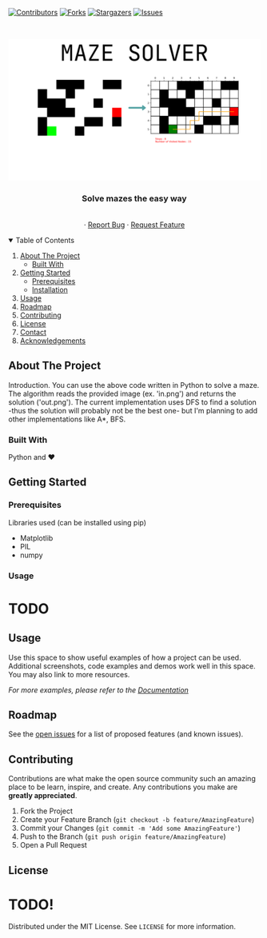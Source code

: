 <!--![Logo](images/logo.png)-->

<!--
*** Thanks for checking out the Best-README-Template. If you have a suggestion
*** that would make this better, please fork the repo and create a pull request
*** or simply open an issue with the tag "enhancement".
*** Thanks again! Now go create something AMAZING! :D
-->



<!-- PROJECT SHIELDS -->
<!--
*** I'm using markdown "reference style" links for readability.
*** Reference links are enclosed in brackets [ ] instead of parentheses ( ).
*** See the bottom of this document for the declaration of the reference variables
*** for contributors-url, forks-url, etc. This is an optional, concise syntax you may use.
*** https://www.markdownguide.org/basic-syntax/#reference-style-links
-->
[![Contributors][contributors-shield]][contributors-url]
[![Forks][forks-shield]][forks-url]
[![Stargazers][stars-shield]][stars-url]
[![Issues][issues-shield]][issues-url]




<!-- PROJECT LOGO -->
<br />
<p align="center">
  <a href="https://github.com/konmaz/Maze-Solver">
    <img src="images/logo.png" alt="Maze Solver">
  </a>

  <h3 align="center">Solve mazes the easy way</h3>
  
  <p align="center">
    <br />
    ·
    <a href="https://github.com/konmaz/Maze-Solver/issues">Report Bug</a>
    ·
    <a href="https://github.com/konmaz/Maze-Solver/issues">Request Feature</a>
  </p>
</p>




<!-- TABLE OF CONTENTS -->
<details open="open">
  <summary>Table of Contents</summary>
  <ol>
    <li>
      <a href="#about-the-project">About The Project</a>
      <ul>
        <li><a href="#built-with">Built With</a></li>
      </ul>
    </li>
    <li>
      <a href="#getting-started">Getting Started</a>
      <ul>
        <li><a href="#prerequisites">Prerequisites</a></li>
        <li><a href="#installation">Installation</a></li>
      </ul>
    </li>
    <li><a href="#usage">Usage</a></li>
    <li><a href="#roadmap">Roadmap</a></li>
    <li><a href="#contributing">Contributing</a></li>
    <li><a href="#license">License</a></li>
    <li><a href="#contact">Contact</a></li>
    <li><a href="#acknowledgements">Acknowledgements</a></li>
  </ol>
</details>



<!-- ABOUT THE PROJECT -->
## About The Project

Introduction.
You can use the above code written in Python to solve a maze.
The algorithm reads the provided image (ex. 'in.png') and returns the solution ('out.png').
The current implementation uses DFS to find a solution -thus the solution will probably not be the best one- but I'm planning to add other implementations like A*, BFS.

### Built With
Python and ♥



<!-- GETTING STARTED -->
## Getting Started

### Prerequisites
Libraries used (can be installed using pip)

* Matplotlib
* PIL
* numpy

### Usage
 # TODO
<!--
1. Get a free API Key at [https://example.com](https://example.com)
2. Clone the repo
   ```sh
   git clone https://github.com/your_username_/Project-Name.git
   ```
3. Install NPM packages
   ```sh
   npm install
   ```
4. Enter your API in `config.js`
   ```JS
   const API_KEY = 'ENTER YOUR API';
   ```



<!-- USAGE EXAMPLES -->
## Usage

Use this space to show useful examples of how a project can be used. Additional screenshots, code examples and demos work well in this space. You may also link to more resources.

_For more examples, please refer to the [Documentation](https://example.com)_



<!-- ROADMAP -->
## Roadmap

See the [open issues](https://github.com/konmaz/Maze-Solver/issues) for a list of proposed features (and known issues).



<!-- CONTRIBUTING -->
## Contributing

Contributions are what make the open source community such an amazing place to be learn, inspire, and create. Any contributions you make are **greatly appreciated**.

1. Fork the Project
2. Create your Feature Branch (`git checkout -b feature/AmazingFeature`)
3. Commit your Changes (`git commit -m 'Add some AmazingFeature'`)
4. Push to the Branch (`git push origin feature/AmazingFeature`)
5. Open a Pull Request



<!-- LICENSE -->
## License
# TODO!
Distributed under the MIT License. See `LICENSE` for more information.







<!-- MARKDOWN LINKS & IMAGES -->
<!-- https://www.markdownguide.org/basic-syntax/#reference-style-links -->
[contributors-shield]: https://img.shields.io/github/contributors/konmaz/Maze-Solver.svg?style=for-the-badge
[contributors-url]: https://github.com/konmaz/Maze-Solver/graphs/contributors
[forks-shield]: https://img.shields.io/github/forks/konmaz/Maze-Solver.svg?style=for-the-badge
[forks-url]: https://github.com/konmaz/Maze-Solver/network/members
[stars-shield]: https://img.shields.io/github/stars/konmaz/Maze-Solver.svg?style=for-the-badge
[stars-url]: https://github.com/konmaz/Maze-Solver/stargazers
[issues-shield]: https://img.shields.io/github/issues/konmaz/Maze-Solver.svg?style=for-the-badge
[issues-url]: https://github.com/konmaz/Maze-Solver/issues


